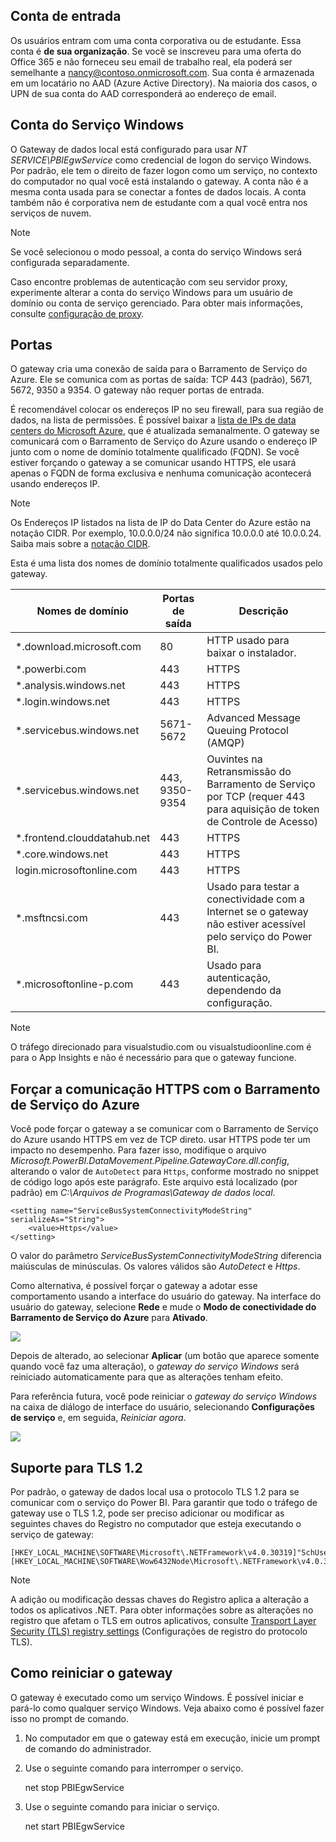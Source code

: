 ## <a name="sign-in-account"></a>Conta de entrada

Os usuários entram com uma conta corporativa ou de estudante. Essa conta é **de sua organização**. Se você se inscreveu para uma oferta do Office 365 e não forneceu seu email de trabalho real, ela poderá ser semelhante a nancy@contoso.onmicrosoft.com. Sua conta é armazenada em um locatário no AAD (Azure Active Directory). Na maioria dos casos, o UPN de sua conta do AAD corresponderá ao endereço de email.

## <a name="windows-service-account"></a>Conta do Serviço Windows

O Gateway de dados local está configurado para usar *NT SERVICE\PBIEgwService* como credencial de logon do serviço Windows. Por padrão, ele tem o direito de fazer logon como um serviço, no contexto do computador no qual você está instalando o gateway. A conta não é a mesma conta usada para se conectar a fontes de dados locais. A conta também não é corporativa nem de estudante com a qual você entra nos serviços de nuvem.

> [!NOTE]
> Se você selecionou o modo pessoal, a conta do serviço Windows será configurada separadamente.

Caso encontre problemas de autenticação com seu servidor proxy, experimente alterar a conta do serviço Windows para um usuário de domínio ou conta de serviço gerenciado. Para obter mais informações, consulte [configuração de proxy](../service-gateway-proxy.md#changing-the-gateway-service-account-to-a-domain-user).

## <a name="ports"></a>Portas

O gateway cria uma conexão de saída para o Barramento de Serviço do Azure. Ele se comunica com as portas de saída: TCP 443 (padrão), 5671, 5672, 9350 a 9354.  O gateway não requer portas de entrada.

É recomendável colocar os endereços IP no seu firewall, para sua região de dados, na lista de permissões. É possível baixar a [lista de IPs de data centers do Microsoft Azure](https://www.microsoft.com/download/details.aspx?id=41653), que é atualizada semanalmente. O gateway se comunicará com o Barramento de Serviço do Azure usando o endereço IP junto com o nome de domínio totalmente qualificado (FQDN). Se você estiver forçando o gateway a se comunicar usando HTTPS, ele usará apenas o FQDN de forma exclusiva e nenhuma comunicação acontecerá usando endereços IP.

> [!NOTE]
> Os Endereços IP listados na lista de IP do Data Center do Azure estão na notação CIDR. Por exemplo, 10.0.0.0/24 não significa 10.0.0.0 até 10.0.0.24. Saiba mais sobre a [notação CIDR](http://whatismyipaddress.com/cidr).

Esta é uma lista dos nomes de domínio totalmente qualificados usados pelo gateway.

| Nomes de domínio | Portas de saída | Descrição |
| --- | --- | --- |
| *.download.microsoft.com |80 |HTTP usado para baixar o instalador. |
| *.powerbi.com |443 |HTTPS |
| *.analysis.windows.net |443 |HTTPS |
| *.login.windows.net |443 |HTTPS |
| *.servicebus.windows.net |5671-5672 |Advanced Message Queuing Protocol (AMQP) |
| *.servicebus.windows.net |443, 9350-9354 |Ouvintes na Retransmissão do Barramento de Serviço por TCP (requer 443 para aquisição de token de Controle de Acesso) |
| *.frontend.clouddatahub.net |443 |HTTPS |
| *.core.windows.net |443 |HTTPS |
| login.microsoftonline.com |443 |HTTPS |
| *.msftncsi.com |443 |Usado para testar a conectividade com a Internet se o gateway não estiver acessível pelo serviço do Power BI. |
| *.microsoftonline-p.com |443 |Usado para autenticação, dependendo da configuração. |

> [!NOTE]
> O tráfego direcionado para visualstudio.com ou visualstudioonline.com é para o App Insights e não é necessário para que o gateway funcione.

## <a name="forcing-https-communication-with-azure-service-bus"></a>Forçar a comunicação HTTPS com o Barramento de Serviço do Azure

Você pode forçar o gateway a se comunicar com o Barramento de Serviço do Azure usando HTTPS em vez de TCP direto. usar HTTPS pode ter um impacto no desempenho. Para fazer isso, modifique o arquivo *Microsoft.PowerBI.DataMovement.Pipeline.GatewayCore.dll.config*, alterando o valor de `AutoDetect` para `Https`, conforme mostrado no snippet de código logo após este parágrafo. Este arquivo está localizado (por padrão) em *C:\Arquivos de Programas\Gateway de dados local*.

```
<setting name="ServiceBusSystemConnectivityModeString" serializeAs="String">
    <value>Https</value>
</setting>
```

O valor do parâmetro *ServiceBusSystemConnectivityModeString* diferencia maiúsculas de minúsculas. Os valores válidos são *AutoDetect* e *Https*.

Como alternativa, é possível forçar o gateway a adotar esse comportamento usando a interface do usuário do gateway. Na interface do usuário do gateway, selecione **Rede** e mude o **Modo de conectividade do Barramento de Serviço do Azure** para **Ativado**.

![](./media/gateway-onprem-accounts-ports-more/gw-onprem_01.png)

Depois de alterado, ao selecionar **Aplicar** (um botão que aparece somente quando você faz uma alteração), o *gateway do serviço Windows* será reiniciado automaticamente para que as alterações tenham efeito.

Para referência futura, você pode reiniciar o *gateway do serviço Windows* na caixa de diálogo de interface do usuário, selecionando **Configurações de serviço** e, em seguida, *Reiniciar agora*.

![](./media/gateway-onprem-accounts-ports-more/gw-onprem_02.png)

## <a name="support-for-tls-12"></a>Suporte para TLS 1.2

Por padrão, o gateway de dados local usa o protocolo TLS 1.2 para se comunicar com o serviço do Power BI. Para garantir que todo o tráfego de gateway use o TLS 1.2, pode ser preciso adicionar ou modificar as seguintes chaves do Registro no computador que esteja executando o serviço de gateway:

```
[HKEY_LOCAL_MACHINE\SOFTWARE\Microsoft\.NETFramework\v4.0.30319]"SchUseStrongCrypto"=dword:00000001
[HKEY_LOCAL_MACHINE\SOFTWARE\Wow6432Node\Microsoft\.NETFramework\v4.0.30319]"SchUseStrongCrypto"=dword:00000001
```

> [!NOTE]
> A adição ou modificação dessas chaves do Registro aplica a alteração a todos os aplicativos .NET. Para obter informações sobre as alterações no registro que afetam o TLS em outros aplicativos, consulte [Transport Layer Security (TLS) registry settings](https://docs.microsoft.com/windows-server/security/tls/tls-registry-settings) (Configurações de registro do protocolo TLS).

## <a name="how-to-restart-the-gateway"></a>Como reiniciar o gateway

O gateway é executado como um serviço Windows. É possível iniciar e pará-lo como qualquer serviço Windows. Veja abaixo como é possível fazer isso no prompt de comando.

1. No computador em que o gateway está em execução, inicie um prompt de comando do administrador.
2. Use o seguinte comando para interromper o serviço.
   
   net stop PBIEgwService
3. Use o seguinte comando para iniciar o serviço.
   
   net start PBIEgwService

